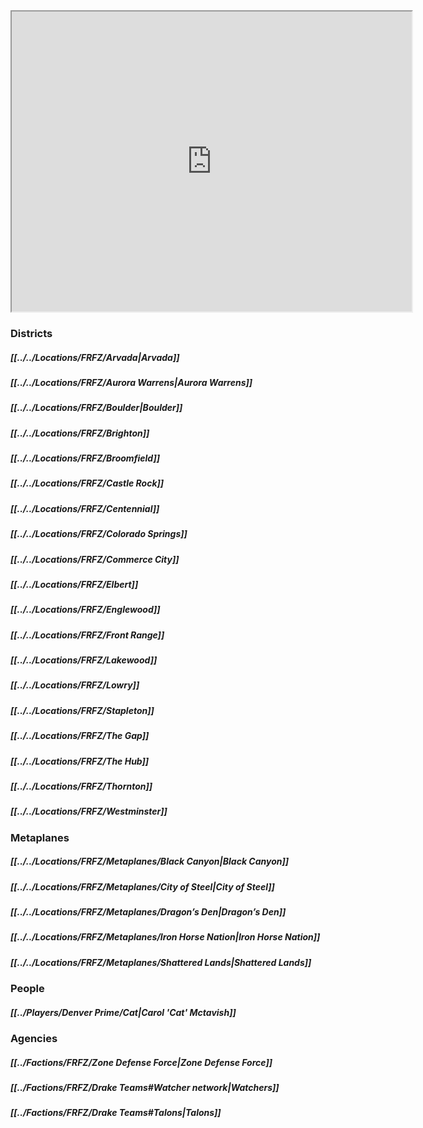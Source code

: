 <iframe src="https://www.google.com/maps/d/embed?mid=18lmSu1nRX-ExOfflEOZrtufM2F6KAo4&ehbc=2E312F" width="640" height="480"></iframe>

### Districts
##### [[../../Locations/FRFZ/Arvada|Arvada]]
##### [[../../Locations/FRFZ/Aurora Warrens|Aurora Warrens]]
##### [[../../Locations/FRFZ/Boulder|Boulder]]
##### [[../../Locations/FRFZ/Brighton]]
##### [[../../Locations/FRFZ/Broomfield]]
##### [[../../Locations/FRFZ/Castle Rock]]
##### [[../../Locations/FRFZ/Centennial]]
##### [[../../Locations/FRFZ/Colorado Springs]]
##### [[../../Locations/FRFZ/Commerce City]]
##### [[../../Locations/FRFZ/Elbert]]
##### [[../../Locations/FRFZ/Englewood]]
##### [[../../Locations/FRFZ/Front Range]]
##### [[../../Locations/FRFZ/Lakewood]]
##### [[../../Locations/FRFZ/Lowry]]
##### [[../../Locations/FRFZ/Stapleton]]
##### [[../../Locations/FRFZ/The Gap]]
##### [[../../Locations/FRFZ/The Hub]]
##### [[../../Locations/FRFZ/Thornton]]
##### [[../../Locations/FRFZ/Westminster]]

### Metaplanes
##### [[../../Locations/FRFZ/Metaplanes/Black Canyon|Black Canyon]]
##### [[../../Locations/FRFZ/Metaplanes/City of Steel|City of Steel]]
##### [[../../Locations/FRFZ/Metaplanes/Dragon’s Den|Dragon’s Den]]
##### [[../../Locations/FRFZ/Metaplanes/Iron Horse Nation|Iron Horse Nation]]
##### [[../../Locations/FRFZ/Metaplanes/Shattered Lands|Shattered Lands]]

### People
##### [[../Players/Denver Prime/Cat|Carol 'Cat' Mctavish]]
### Agencies
##### [[../Factions/FRFZ/Zone Defense Force|Zone Defense Force]]
##### [[../Factions/FRFZ/Drake Teams#Watcher network|Watchers]]
##### [[../Factions/FRFZ/Drake Teams#Talons|Talons]]
